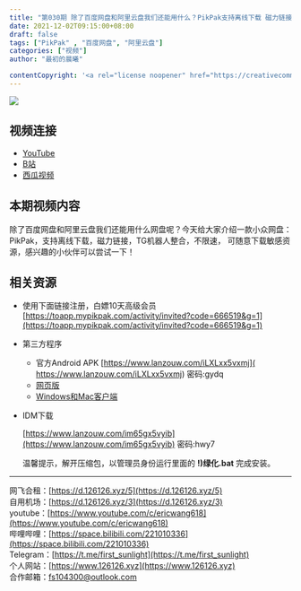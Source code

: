 ```yaml
---
title: "第030期 除了百度网盘和阿里云盘我们还能用什么？PikPak支持离线下载 磁力链接 TG机器人 不限速 敏感资源随便下"
date: 2021-12-02T09:15:00+08:00
draft: false
tags: ["PikPak" , "百度网盘", "阿里云盘"]
categories: ["视频"]
author: "最初的晨曦"

contentCopyright: '<a rel="license noopener" href="https://creativecommons.org/licenses/by-nc-sa/4.0/deed.zh" target="_blank">本文章采用 CC BY-NC-SA 4.0 许可协议</a>'
---
```


![](../../images/030/0.jpg)
	
## 视频连接
- [YouTube](https://www.youtube.com/watch?v=CUFEJVUUY8M)
- [B站](https://www.bilibili.com/video/BV17R4y147ie/)
- [西瓜视频](https://www.ixigua.com/7037130584325358116)

## 本期视频内容

除了百度网盘和阿里云盘我们还能用什么网盘呢？今天给大家介绍一款小众网盘：PikPak，支持离线下载，磁力链接，TG机器人整合，不限速，
可随意下载敏感资源，感兴趣的小伙伴可以尝试一下！

## 相关资源

- 使用下面链接注册，白嫖10天高级会员  
  [https://toapp.mypikpak.com/activity/invited?code=666519&g=1](https://toapp.mypikpak.com/activity/invited?code=666519&g=1)

- 第三方程序

  - 官方Android APK [https://www.lanzouw.com/iLXLxx5vxmj]( https://www.lanzouw.com/iLXLxx5vxmj) 密码:gydq
  - [网页版](https://mumuchenchen.github.io/pikpak/#/login)
  - [Windows和Mac客户端](https://qianye520.notion.site/qianye520/PikPak-Win-Mac_By_Shimily-a5201f193f1949be821579abdf096e09)

- IDM下载

  [https://www.lanzouw.com/im65gx5vyib](https://www.lanzouw.com/im65gx5vyib) 密码:hwy7

  温馨提示，解开压缩包，以管理员身份运行里面的 **!)绿化.bat** 完成安装。

  

---

网飞合租：[https://d.126126.xyz/5](https://d.126126.xyz/5)  
自用机场：[https://d.126126.xyz/3](https://d.126126.xyz/3)  
youtube：[https://www.youtube.com/c/ericwang618](https://www.youtube.com/c/ericwang618)  
哔哩哔哩：[https://space.bilibili.com/221010336](https://space.bilibili.com/221010336)  
Telegram：[https://t.me/first_sunlight](https://t.me/first_sunlight)  
个人网站：[https://www.126126.xyz](https://www.126126.xyz)  
合作邮箱：fs104300@outlook.com
